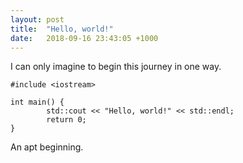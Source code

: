```yaml
---
layout: post
title:  "Hello, world!"
date:   2018-09-16 23:43:05 +1000
---
```


I can only imagine to begin this journey in one way.

~~~
#include <iostream>

int main() {
        std::cout << "Hello, world!" << std::endl;
        return 0;
}
~~~

An apt beginning.
